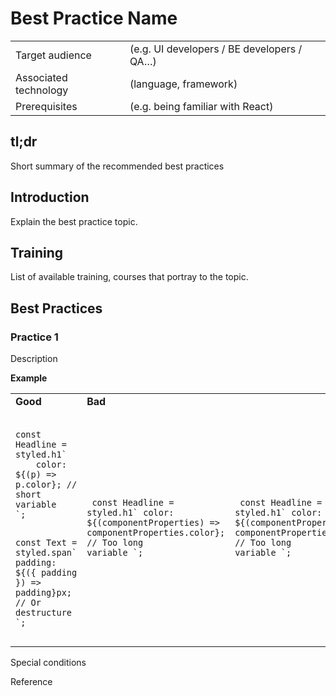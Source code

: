 # Best Practice Name

|  |  |
| --- | --- |
| Target audience | (e.g. UI developers / BE developers / QA…) |
| Associated technology | (language, framework) |
| Prerequisites | (e.g. being familiar with React) |

## tl;dr

Short summary of the recommended best practices

## Introduction

Explain the best practice topic.

## Training

List of available training, courses that portray to the topic.

## Best Practices

### Practice 1

Description

**Example**

<table>
  <tr>
    <td>
        <strong>Good</strong>
    </td>
    <td>
        <strong>Bad</strong>
    </td>
  </tr>
  <tr>
    <td>
       <pre>
        <code class="language-javascript">
const Headline = styled.h1`
    color: ${(p) => p.color}; // short variable
`;

const Text = styled.span\`
    padding: ${({ padding }) => padding}px; // Or destructure
\`;
            </code>
        </pre>
    </td>
    <td>
        <pre>
            <code class="language-javascript">
const Headline = styled.h1\`
  color: ${(componentProperties) => componentProperties.color};  // Too long variable
\`;
            </code>
        </pre>
    </td>
    <td>
        <pre>
            <code class="language-javascript">
const Headline = styled.h1\`
    color: ${(componentProperties) => componentProperties.color};  // Too long variable
\`;
            </code>
        </pre>
    </td>
  </tr>
</table>


Special conditions

Reference
